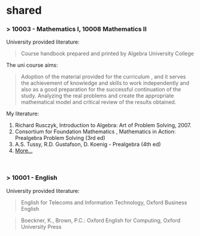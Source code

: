 # shared

### > 10003 - Mathematics I, 10008 Mathematics II 

University provided literature:				
> Course handbook prepared and printed by Algebra University College				

The uni course aims:
> Adoption of the material provided for the curriculum , and it serves the achievement of knowledge and skills to work independently and also as a good preparation for the successful continuation of the study. Analyzing the real problems and create the appropriate mathematical model and critical review of the results obtained.

My literature:

1. Richard Rusczyk, Introduction to Algebra: Art of Problem Solving, 2007.
2. Consortium for Foundation Mathematics , Mathematics in Action: Prealgebra Problem Solving (3rd ed)
3. A.S. Tussy, R.D. Gustafson, D. Koenig - Prealgebra (4th ed)
4. [More...](https://raw.githubusercontent.com/frainfreeze/studying/master/shared/math/literature.md)


<br>

### > 10001 - English
University provided literature:				
> English for Telecoms and Information Technology, Oxford Business English 

> Boeckner, K., Brown, P.C.: Oxford English for Computing, Oxford University Press



